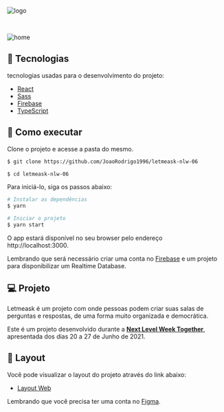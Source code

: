 
![logo](https://user-images.githubusercontent.com/71795996/165763962-ab9886d9-1175-4201-8cb3-9ff94dc3b0bf.svg)

<br/>

![home](https://user-images.githubusercontent.com/71795996/165764214-8992e456-06b0-4261-928e-4d13123a18be.png)

## 🧪 Tecnologias

tecnologias usadas para o desenvolvimento do projeto:

- [React](https://reactjs.org)
- [Sass](https://sass-lang.com)
- [Firebase](https://firebase.google.com/)
- [TypeScript](https://www.typescriptlang.org/)

## 🚀 Como executar

Clone o projeto e acesse a pasta do mesmo.

```bash
$ git clone https://github.com/JoaoRodrigo1996/letmeask-nlw-06

$ cd letmeask-nlw-06
```

Para iniciá-lo, siga os passos abaixo:

```bash
# Instalar as dependências
$ yarn

# Iniciar o projeto
$ yarn start
```

O app estará disponível no seu browser pelo endereço http://localhost:3000.

Lembrando que será necessário criar uma conta no [Firebase](https://firebase.google.com/) e um projeto para disponibilizar um Realtime Database.

## 💻 Projeto

Letmeask é um projeto com onde pessoas podem criar suas salas de perguntas e respostas, de uma forma muito organizada e democrática.

Este é um projeto desenvolvido durante a **[Next Level Week Together](https://nextlevelweek.com/)**, apresentada dos dias 20 a 27 de Junho de 2021.

## 🔖 Layout

Você pode visualizar o layout do projeto através do link abaixo:

- [Layout Web](https://www.figma.com/community/file/1009824839797878169/Letmeask)

Lembrando que você precisa ter uma conta no [Figma](http://figma.com/).
